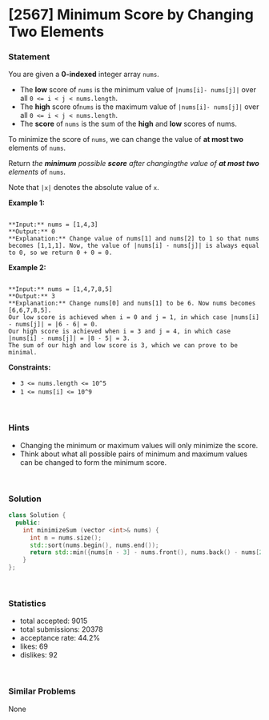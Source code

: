 # [2567] Minimum Score by Changing Two Elements



### Statement

You are given a **0-indexed** integer array `nums`.

* The **low** score of `nums` is the minimum value of `|nums[i]- nums[j]|` over all `0 <= i < j < nums.length`.
* The **high** score of`nums` is the maximum value of `|nums[i]- nums[j]|` over all `0 <= i < j < nums.length`.
* The **score** of `nums` is the sum of the **high** and **low** scores of nums.



To minimize the score of `nums`, we can change the value of **at most two** elements of `nums`.

Return *the **minimum** possible **score** after changingthe value of **at most two** elements o*f `nums`.

Note that `|x|` denotes the absolute value of `x`.


**Example 1:**

```

**Input:** nums = [1,4,3]
**Output:** 0
**Explanation:** Change value of nums[1] and nums[2] to 1 so that nums becomes [1,1,1]. Now, the value of |nums[i] - nums[j]| is always equal to 0, so we return 0 + 0 = 0.

```

**Example 2:**

```

**Input:** nums = [1,4,7,8,5]
**Output:** 3
**Explanation:** Change nums[0] and nums[1] to be 6. Now nums becomes [6,6,7,8,5].
Our low score is achieved when i = 0 and j = 1, in which case |nums[i] - nums[j]| = |6 - 6| = 0.
Our high score is achieved when i = 3 and j = 4, in which case |nums[i] - nums[j]| = |8 - 5| = 3.
The sum of our high and low score is 3, which we can prove to be minimal.

```

**Constraints:**
* `3 <= nums.length <= 10^5`
* `1 <= nums[i] <= 10^9`


<br />

### Hints

- Changing the minimum or maximum values will only minimize the score.
- Think about what all possible pairs of minimum and maximum values can be changed to form the minimum score.

<br />

### Solution

```cpp
class Solution {
  public:
    int minimizeSum (vector <int>& nums) {
      int n = nums.size();
      std::sort(nums.begin(), nums.end());
      return std::min({nums[n - 3] - nums.front(), nums.back() - nums[2], nums[n - 2] - nums[1]});
    }
};
```

<br />

### Statistics

- total accepted: 9015
- total submissions: 20378
- acceptance rate: 44.2%
- likes: 69
- dislikes: 92

<br />

### Similar Problems

None

